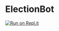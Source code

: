 # ElectionBot

[![Run on Repl.it](https://repl.it/badge/github/AFCMS/ElectionBot)](https://replit.com/@AFCMS/ElectionBot)
